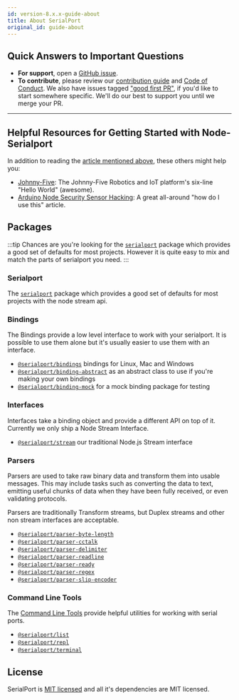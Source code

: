 ```yaml
---
id: version-8.x.x-guide-about
title: About SerialPort
original_id: guide-about
---
```


## Quick Answers to Important Questions
- **For support**, open a [GitHub issue](https://github.com/serialport/node-serialport/issues/new/choose).
- **To contribute**, please review our [contribution guide](https://github.com/serialport/node-serialport/blob/master/CONTRIBUTING.md) and [Code of Conduct](code-of-conduct). We also have issues tagged ["good first PR"](https://github.com/serialport/node-serialport/issues?q=is%3Aissue+is%3Aopen+label%3A%22good+first+issue%22), if you'd like to start somewhere specific. We'll do our best to support you until we merge your PR.

***
## Helpful Resources for Getting Started with Node-Serialport

In addition to reading the [article mentioned above](http://www.voodootikigod.com/nodebots-the-rise-of-js-robotics), these others might help you:
* [Johnny-Five](http://johnny-five.io/#hello-world): The Johnny-Five Robotics and IoT platform's six-line "Hello World" (awesome).
* [Arduino Node Security Sensor Hacking](http://nexxylove.tumblr.com/post/20159263403/arduino-node-security-sensor-hacking): A great all-around "how do I use this" article.


## Packages

:::tip
Chances are you're looking for the [`serialport`](api-serialport.md) package which provides a good set of defaults for most projects. However it is quite easy to mix and match the parts of serialport you need.
:::

### Serialport

The [`serialport`](api-serialport.md) package which provides a good set of defaults for most projects with the node stream api.

### Bindings
The Bindings provide a low level interface to work with your serialport. It is possible to use them alone but it's usually easier to use them with an interface.
- [`@serialport/bindings`](api-bindings.md) bindings for Linux, Mac and Windows
- [`@serialport/binding-abstract`](api-binding-abstract.md) as an abstract class to use if you're making your own bindings
- [`@serialport/binding-mock`](api-binding-mock.md) for a mock binding package for testing

### Interfaces
Interfaces take a binding object and provide a different API on top of it. Currently we only ship a Node Stream Interface.

- [`@serialport/stream`](api-stream.md) our traditional Node.js Stream interface

### Parsers

Parsers are used to take raw binary data and transform them into usable messages. This may include tasks such as converting the data to text, emitting useful chunks of data when they have been fully received, or even validating protocols.

Parsers are traditionally Transform streams, but Duplex streams and other non stream interfaces are acceptable.

- [`@serialport/parser-byte-length`](api-parser-byte-length.md)
- [`@serialport/parser-cctalk`](api-parser-cctalk.md)
- [`@serialport/parser-delimiter`](api-parser-delimiter.md)
- [`@serialport/parser-readline`](api-parser-readline.md)
- [`@serialport/parser-ready`](api-parser-ready.md)
- [`@serialport/parser-regex`](api-parser-regex.md)
- [`@serialport/parser-slip-encoder`](api-parser-slip-encoder.md)

### Command Line Tools

The [Command Line Tools](guide-cli.md) provide helpful utilities for working with serial ports.

- [`@serialport/list`](guide-cli.md#serialport-list)
- [`@serialport/repl`](guide-cli.md#serialport-repl)
- [`@serialport/terminal`](guide-cli.md#serialport-terminal)


## License
SerialPort is [MIT licensed](https://github.com/serialport/node-serialport/blob/master/LICENSE) and all it's dependencies are MIT licensed.

